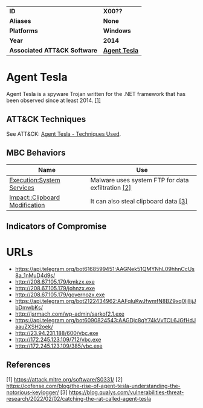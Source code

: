 <table>
<tr>
<td><b>ID</b></td>
<td><b>X00??</b></td>
</tr>
<tr>
<td><b>Aliases</b></td>
<td><b>None</b></td>
</tr>
<tr>
<td><b>Platforms</b></td>
<td><b>Windows</b></td>
</tr>
<tr>
<td><b>Year</b></td>
<td><b>2014</b></td>
</tr>
<tr>
<td><b>Associated ATT&CK Software</b></td>
<td><b><a href="https://attack.mitre.org/software/S0331/">Agent Tesla</a></b></td>
</tr>
</table>


# Agent Tesla

Agent Tesla is a spyware Trojan written for the .NET framework that has been observed since at least 2014. [[1]](#1)

## ATT&CK Techniques

See ATT&CK: [Agent Tesla - Techniques Used](https://attack.mitre.org/software/S0331/).



## MBC Behaviors

|Name|Use|
|---|---|
|[Execution:System Services](../execution/system-services.md)|Malware uses system FTP for data exfiltration [[2]](#2)|
|[Impact::Clipboard Modification](../impact/clipboard-modification.md)| It can also steal clipboard data [[3]](#3) |


## Indicators of Compromise

# URLs
- https://api.telegram.org/bot6168599451:AAGNek51QMYNhL09hhnCcUs8a_1nMuD4d9s/	
- http://208.67.105.179/kmkzx.exe
- http://208.67.105.179/johnzx.exe
- http://208.67.105.179/governozx.exe
- https://api.telegram.org/bot2122434962:AAFqluKwJfwmfN8BZ9xq0IjlIijJbDmwbKs/	
- http://jsrmach.com/wp-admin/sarkof2.1.exe
- https://api.telegram.org/bot6090824543:AAGDjc8qY74kVvTCL6JGfHdJaauZXSH2oek/	
- http://23.94.231.188/600/vbc.exe
- http://172.245.123.109/712/vbc.exe
- http://172.245.123.109/385/vbc.exe


## References

<a name="1">[1]</a> https://attack.mitre.org/software/S0331/
<a name="2">[2]</a> https://cofense.com/blog/the-rise-of-agent-tesla-understanding-the-notorious-keylogger/
<a name="3">[3]</a>
https://blog.qualys.com/vulnerabilities-threat-research/2022/02/02/catching-the-rat-called-agent-tesla

